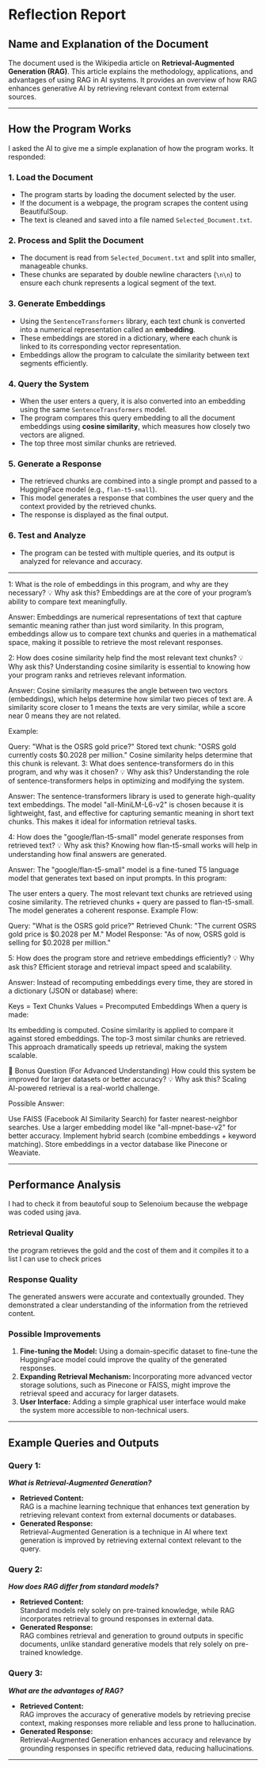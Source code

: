 
# **Reflection Report**

## **Name and Explanation of the Document**
The document used is the Wikipedia article on **Retrieval-Augmented Generation (RAG)**. This article explains the methodology, applications, and advantages of using RAG in AI systems. It provides an overview of how RAG enhances generative AI by retrieving relevant context from external sources.

---
## **How the Program Works**
I asked the AI to give me a simple explanation of how the program works. It responded:

### **1. Load the Document**
- The program starts by loading the document selected by the user. 
- If the document is a webpage, the program scrapes the content using BeautifulSoup. 
- The text is cleaned and saved into a file named `Selected_Document.txt`.

### **2. Process and Split the Document**
- The document is read from `Selected_Document.txt` and split into smaller, manageable chunks. 
- These chunks are separated by double newline characters (`\n\n`) to ensure each chunk represents a logical segment of the text.

### **3. Generate Embeddings**
- Using the `SentenceTransformers` library, each text chunk is converted into a numerical representation called an **embedding**. 
- These embeddings are stored in a dictionary, where each chunk is linked to its corresponding vector representation. 
- Embeddings allow the program to calculate the similarity between text segments efficiently.

### **4. Query the System**
- When the user enters a query, it is also converted into an embedding using the same `SentenceTransformers` model. 
- The program compares this query embedding to all the document embeddings using **cosine similarity**, which measures how closely two vectors are aligned. 
- The top three most similar chunks are retrieved.

### **5. Generate a Response**
- The retrieved chunks are combined into a single prompt and passed to a HuggingFace model (e.g., `flan-t5-small`). 
- This model generates a response that combines the user query and the context provided by the retrieved chunks. 
- The response is displayed as the final output.

### **6. Test and Analyze**
- The program can be tested with multiple queries, and its output is analyzed for relevance and accuracy. 

---

 1: What is the role of embeddings in this program, and why are they necessary?
💡 Why ask this?
Embeddings are at the core of your program’s ability to compare text meaningfully.

Answer:
Embeddings are numerical representations of text that capture semantic meaning rather than just word similarity. In this program, embeddings allow us to compare text chunks and queries in a mathematical space, making it possible to retrieve the most relevant responses.

 2: How does cosine similarity help find the most relevant text chunks?
💡 Why ask this?
Understanding cosine similarity is essential to knowing how your program ranks and retrieves relevant information.

Answer:
Cosine similarity measures the angle between two vectors (embeddings), which helps determine how similar two pieces of text are. A similarity score closer to 1 means the texts are very similar, while a score near 0 means they are not related.

Example:

Query: "What is the OSRS gold price?"
Stored text chunk: "OSRS gold currently costs $0.2028 per million."
Cosine similarity helps determine that this chunk is relevant.
3: What does sentence-transformers do in this program, and why was it chosen?
💡 Why ask this?
Understanding the role of sentence-transformers helps in optimizing and modifying the system.

Answer:
The sentence-transformers library is used to generate high-quality text embeddings. The model "all-MiniLM-L6-v2" is chosen because it is lightweight, fast, and effective for capturing semantic meaning in short text chunks. This makes it ideal for information retrieval tasks.

4: How does the "google/flan-t5-small" model generate responses from retrieved text?
💡 Why ask this?
Knowing how flan-t5-small works will help in understanding how final answers are generated.

Answer:
The "google/flan-t5-small" model is a fine-tuned T5 language model that generates text based on input prompts. In this program:

The user enters a query.
The most relevant text chunks are retrieved using cosine similarity.
The retrieved chunks + query are passed to flan-t5-small.
The model generates a coherent response.
Example Flow:

Query: "What is the OSRS gold price?"
Retrieved Chunk: "The current OSRS gold price is $0.2028 per M."
Model Response: "As of now, OSRS gold is selling for $0.2028 per million."

5: How does the program store and retrieve embeddings efficiently?
💡 Why ask this?
Efficient storage and retrieval impact speed and scalability.

Answer:
Instead of recomputing embeddings every time, they are stored in a dictionary (JSON or database) where:

Keys = Text Chunks
Values = Precomputed Embeddings
When a query is made:

Its embedding is computed.
Cosine similarity is applied to compare it against stored embeddings.
The top-3 most similar chunks are retrieved.
This approach dramatically speeds up retrieval, making the system scalable.

🔹 Bonus Question (For Advanced Understanding)
How could this system be improved for larger datasets or better accuracy?
💡 Why ask this?
Scaling AI-powered retrieval is a real-world challenge.

Possible Answer:

Use FAISS (Facebook AI Similarity Search) for faster nearest-neighbor searches.
Use a larger embedding model like "all-mpnet-base-v2" for better accuracy.
Implement hybrid search (combine embeddings + keyword matching).
Store embeddings in a vector database like Pinecone or Weaviate.


---

## **Performance Analysis**
I had to check it from beautoful soup to Selenoium because the webpage was coded using java.
### **Retrieval Quality**  
the program retrieves the gold and the cost of them and it compiles it to a list I can use to check prices 

### **Response Quality**  
The generated answers were accurate and contextually grounded. They demonstrated a clear understanding of the information from the retrieved content.

### **Possible Improvements**  
1. **Fine-tuning the Model:** Using a domain-specific dataset to fine-tune the HuggingFace model could improve the quality of the generated responses.  
2. **Expanding Retrieval Mechanism:** Incorporating more advanced vector storage solutions, such as Pinecone or FAISS, might improve the retrieval speed and accuracy for larger datasets.  
3. **User Interface:** Adding a simple graphical user interface would make the system more accessible to non-technical users.

---

## **Example Queries and Outputs**

### **Query 1:**  
**_What is Retrieval-Augmented Generation?_**  
- **Retrieved Content:**  
  RAG is a machine learning technique that enhances text generation by retrieving relevant context from external documents or databases.  
- **Generated Response:**  
  Retrieval-Augmented Generation is a technique in AI where text generation is improved by retrieving external context relevant to the query.

### **Query 2:**  
**_How does RAG differ from standard models?_**  
- **Retrieved Content:**  
  Standard models rely solely on pre-trained knowledge, while RAG incorporates retrieval to ground responses in external data.  
- **Generated Response:**  
  RAG combines retrieval and generation to ground outputs in specific documents, unlike standard generative models that rely solely on pre-trained knowledge.

### **Query 3:**  
**_What are the advantages of RAG?_**  
- **Retrieved Content:**  
  RAG improves the accuracy of generative models by retrieving precise context, making responses more reliable and less prone to hallucination.  
- **Generated Response:**  
  Retrieval-Augmented Generation enhances accuracy and relevance by grounding responses in specific retrieved data, reducing hallucinations.

---


